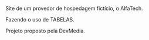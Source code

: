 Site de um provedor de hospedagem fictício, o AlfaTech.

Fazendo o uso de TABELAS.

Projeto proposto pela DevMedia.
